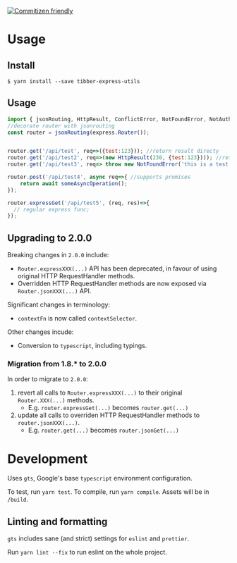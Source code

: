
[![Commitizen friendly](https://img.shields.io/badge/commitizen-friendly-brightgreen.svg)](http://commitizen.github.io/cz-cli/)

# Usage

## Install

```
$ yarn install --save tibber-express-utils
```

## Usage

```js
import { jsonRouting, HttpResult, ConflictError, NotFoundError, NotAuthorizedError, BadRequestError, ServerError } from 'tibber-express-utils';
//decorate router with jsonrouting
const router = jsonRouting(express.Router());


router.get('/api/test', req=>({test:123})); //return result directy
router.get('/api/test2', req=>(new HttpResult(230, {test:123}))); //return result with customer statuscode
router.get('/api/test3', req=> throw new NotFoundError('this is a test error'));

router.post('/api/test4', async req=>{ //supports promises
    return await someAsyncOperation();
});

router.expressGet('/api/test5', (req, res)=>{
  // regular express func;
});
```

## Upgrading to 2.0.0

Breaking changes in `2.0.0` include:

 - `Router.expressXXX(...)` API has been deprecated, in favour of using original HTTP RequestHandler methods.
 - Overridden HTTP RequestHandler methods are now exposed via `Router.jsonXXX(...)` API.
 
Significant changes in terminology:
 
 - `contextFn` is now called `contextSelector`.

Other changes incude:

 - Conversion to `typescript`, including typings.
 
### Migration from 1.8.* to 2.0.0

In order to migrate to `2.0.0`:
 
1. revert all calls to `Router.expressXXX(...)` to their original `Router.XXX(...)` methods.
   - E.g. `router.expressGet(...)` becomes `router.get(...)`
2. update all calls to overriden HTTP RequestHandler methods to `router.jsonXXX(...)`.
   - E.g. `router.get(...)` becomes `router.jsonGet(...)`

# Development

Uses `gts`, Google's base `typescript` environment configuration.

To test, run `yarn test`.
To compile, run `yarn compile`. Assets will be in `/build`.

## Linting and formatting

`gts` includes sane (and strict) settings for `eslint` and `prettier`.

Run `yarn lint --fix` to run eslint on the whole project.
